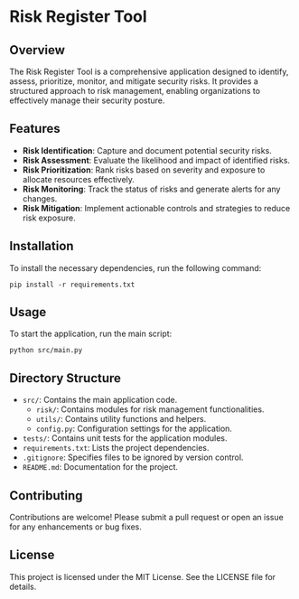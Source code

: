 # Risk Register Tool

## Overview
The Risk Register Tool is a comprehensive application designed to identify, assess, prioritize, monitor, and mitigate security risks. It provides a structured approach to risk management, enabling organizations to effectively manage their security posture.

## Features
- **Risk Identification**: Capture and document potential security risks.
- **Risk Assessment**: Evaluate the likelihood and impact of identified risks.
- **Risk Prioritization**: Rank risks based on severity and exposure to allocate resources effectively.
- **Risk Monitoring**: Track the status of risks and generate alerts for any changes.
- **Risk Mitigation**: Implement actionable controls and strategies to reduce risk exposure.

## Installation
To install the necessary dependencies, run the following command:

```
pip install -r requirements.txt
```

## Usage
To start the application, run the main script:

```
python src/main.py
```

## Directory Structure
- `src/`: Contains the main application code.
  - `risk/`: Contains modules for risk management functionalities.
  - `utils/`: Contains utility functions and helpers.
  - `config.py`: Configuration settings for the application.
- `tests/`: Contains unit tests for the application modules.
- `requirements.txt`: Lists the project dependencies.
- `.gitignore`: Specifies files to be ignored by version control.
- `README.md`: Documentation for the project.

## Contributing
Contributions are welcome! Please submit a pull request or open an issue for any enhancements or bug fixes.

## License
This project is licensed under the MIT License. See the LICENSE file for details.